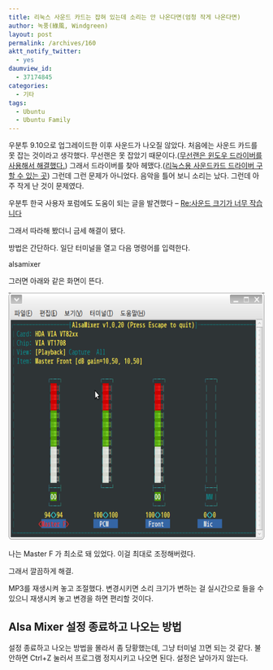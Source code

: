 ```yaml
---
title: 리눅스 사운드 카드는 잡혀 있는데 소리는 안 나온다면(엄청 작게 나온다면)
author: 녹풍(綠風, Windgreen)
layout: post
permalink: /archives/160
aktt_notify_twitter:
  - yes
daumview_id:
  - 37174845
categories:
  - 기타
tags:
  - Ubuntu
  - Ubuntu Family
---
```

우분투 9.10으로 업그레이드한 이후 사운드가 나오질 않았다. 처음에는 사운드 카드를 못 잡는 것이라고 생각했다. 무선랜은 못 잡았기 때문이다.(<a href="http://mytory.textcube.com/entry/우분투에서-윈도우용-무선랜-드라이버-설치하기" target="_blank">무선랜은 윈도우 드라이버를 사용해서 해결했다.</a>) 그래서 드라이버를 찾아 헤맸다.(<a href="http://mytory.textcube.com/entry/리눅스용-사운드카드-드라이버-구할-수-있는-곳" target="_blank">리눅스용 사운드카드 드라이버 구할 수 있는 곳</a>) 그런데 그런 문제가 아니었다. 음악을 틀어 보니 소리는 났다. 그런데 아주 작게 난 것이 문제였다.

우분투 한국 사용자 포럼에도 도움이 되는 글을 발견했다 &#8211; <a href="http://ubuntu.or.kr/viewtopic.php?p=12073#p12073" target="_blank">Re:사운드 크기가 너무 작습니다</a>

그래서 따라해 봤더니 금세 해결이 됐다.

방법은 간단하다. 일단 터미널을 열고 다음 명령어를 입력한다.

alsamixer

그러면 아래와 같은 화면이 뜬다.

<img src="/uploads/legacy/old-images/1/cfile29.uf.12778A544D4BC8791F6523.png" class="aligncenter" width="580" height="486" alt="" />

나는 Master F 가 최소로 돼 있었다. 이걸 최대로 조정해버렸다.

그래서 깔끔하게 해결.

MP3를 재생시켜 놓고 조절했다. 변경시키면 소리 크기가 변하는 걸 실시간으로 들을 수 있으니 재생시켜 놓고 변경을 하면 편리할 것이다.

## Alsa Mixer 설정 종료하고 나오는 방법

설정 종료하고 나오는 방법을 몰라서 좀 당황했는데, 그냥 터미널 끄면 되는 것 같다. 불안하면 Ctrl+Z 눌러서 프로그램 정지시키고 나오면 된다. 설정은 날아가지 않는다.